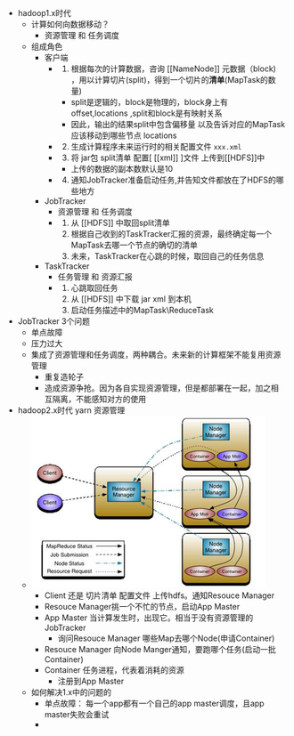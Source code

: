 - hadoop1.x时代
	- 计算如何向数据移动？
		- 资源管理 和 任务调度
	- 组成角色
		- 客户端
			- 1. 根据每次的计算数据，咨询 [[NameNode]] 元数据（block) ，用以计算切片(split)，得到一个切片的**清单**(MapTask的数量)
				- split是逻辑的，block是物理的，block身上有 offset,locations ,split和block是有映射关系
				- 因此，输出的结果split中包含偏移量 以及告诉对应的MapTask应该移动到哪些节点 locations
			- 2. 生成计算程序未来运行时的相关配置文件 `xxx.xml`
			- 3. 将 jar包 split清单 配置[ [[xml]] ]文件 上传到[[HDFS]]中
				- 上传的数据的副本数默认是10
			- 4. 通知JobTracker准备启动任务,并告知文件都放在了HDFS的哪些地方
		- JobTracker
			- 资源管理 和 任务调度
			- 1. 从 [[HDFS]] 中取回split清单
			  2. 根据自己收到的TaskTracker汇报的资源，最终确定每一个MapTask去哪一个节点的确切的清单
			  3. 未来，TaskTracker在心跳的时候，取回自己的任务信息
		- TaskTracker
			- 任务管理 和 资源汇报
			- 1. 心跳取回任务
			  2. 从 [[HDFS]] 中下载 jar xml 到本机
			  3. 启动任务描述中的MapTask\ReduceTask
- JobTracker 3个问题
	- 单点故障
	- 压力过大
	- 集成了资源管理和任务调度，两种耦合。未来新的计算框架不能复用资源管理
		- 重复造轮子
		- 造成资源争抢。因为各自实现资源管理，但是都部署在一起，加之相互隔离，不能感知对方的使用
- hadoop2.x时代 yarn 资源管理
	- ![image.png](../assets/image_1649556837881_0.png)
		- Client 还是 切片清单 配置文件 上传hdfs。通知Resouce Manager
		- Resouce Manager挑一个不忙的节点，启动App Master
		- App Master 当计算发生时，出现它。相当于没有资源管理的JobTracker
			- 询问Resouce Manager 哪些Map去哪个Node(申请Container)
		- Resouce Manager 向Node Manger通知，要跑哪个任务(启动一批Container)
		- Container 任务进程，代表着消耗的资源
			- 注册到App Master
	- 如何解决1.x中的问题的
		- 单点故障： 每一个app都有一个自己的app master调度，且app master失败会重试
		-